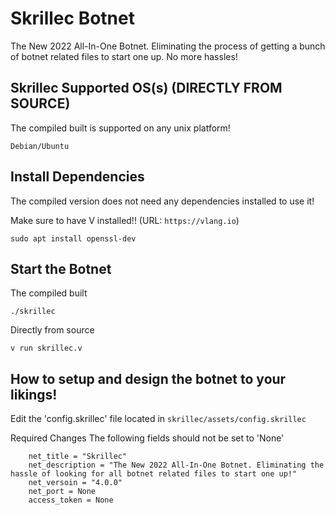 # Skrillec Botnet
 The New 2022 All-In-One Botnet. Eliminating the process of getting a bunch of botnet related files to start one up. No more hassles!
 
 ## Skrillec Supported OS(s) (DIRECTLY FROM SOURCE)
 The compiled built is supported on any unix platform!
 ```
 Debian/Ubuntu
 ```

## Install Dependencies
The compiled version does not need any dependencies installed to use it!

Make sure to have V installed!! (URL: ``https://vlang.io``)
```
sudo apt install openssl-dev
```

## Start the Botnet
The compiled built
```
./skrillec
```
Directly from source
```
v run skrillec.v
```

## How to setup and design the botnet to your likings!
Edit the 'config.skrillec' file located in ``skrillec/assets/config.skrillec``

Required Changes
The following fields should not be set to 'None'
```
    net_title = "Skrillec"
    net_description = "The New 2022 All-In-One Botnet. Eliminating the hassle of looking for all botnet related files to start one up!"
    net_versoin = "4.0.0"
    net_port = None
    access_token = None
```

